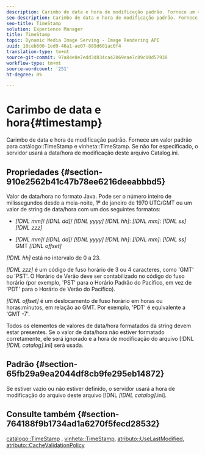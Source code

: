 ```yaml
---
description: Carimbo de data e hora de modificação padrão. Fornece um valor padrão para o catálogo TimeStamp e vinheta TimeStamp. Se não for especificado, o servidor usará a data/hora de modificação deste arquivo Catalog.ini.
seo-description: Carimbo de data e hora de modificação padrão. Fornece um valor padrão para o catálogo TimeStamp e vinheta TimeStamp. Se não for especificado, o servidor usará a data/hora de modificação deste arquivo Catalog.ini.
seo-title: TimeStamp
solution: Experience Manager
title: TimeStamp
topic: Dynamic Media Image Serving - Image Rendering API
uuid: 10ceb600-1ed9-46a1-ae07-889d601ac0f4
translation-type: tm+mt
source-git-commit: 97a84e8e7edd3d834ca42069eae7c09c00d57938
workflow-type: tm+mt
source-wordcount: '251'
ht-degree: 0%

---
```



# Carimbo de data e hora{#timestamp}

Carimbo de data e hora de modificação padrão. Fornece um valor padrão para catálogo::TimeStamp e vinheta::TimeStamp. Se não for especificado, o servidor usará a data/hora de modificação deste arquivo Catalog.ini.

## Propriedades {#section-910e2562b41c47b78ee6216deeabbbd5}

Valor de data/hora no formato Java. Pode ser o número inteiro de milissegundos desde a meia-noite, 1º de janeiro de 1970 UTC/GMT ou um valor de string de data/hora com um dos seguintes formatos:

* *[!DNL mm]*/  *[!DNL dd]*/  *[!DNL yyyy]* *[!DNL hh]*:  *[!DNL mm]*:  *[!DNL ss]* *[!DNL zzz]*

* *[!DNL mm]*/  *[!DNL dd]*/  *[!DNL yyyy]* *[!DNL hh]*:  *[!DNL mm]*:  *[!DNL ss]* GMT  *[!DNL offset]*

*[!DNL hh]* está no intervalo de 0 a 23.

*[!DNL zzz]* é um código de fuso horário de 3 ou 4 caracteres, como &#39;GMT&#39; ou &#39;PST&#39;. O Horário de Verão deve ser contabilizado no código do fuso horário (por exemplo, &#39;PST&#39; para o Horário Padrão do Pacífico, em vez de &#39;PDT&#39; para o Horário de Verão do Pacífico).

*[!DNL offset]* é um deslocamento de fuso horário em horas ou horas:minutos, em relação ao GMT. Por exemplo, &#39;PDT&#39; é equivalente a &#39;GMT -7&#39;.

Todos os elementos de valores de data/hora formatados da string devem estar presentes. Se o valor de data/hora não estiver formatado corretamente, ele será ignorado e a hora de modificação do arquivo [!DNL *[!DNL catalog]*.ini] será usada.

## Padrão {#section-65fb29a9ea2044df8cb9fe295eb14872}

Se estiver vazio ou não estiver definido, o servidor usará a hora de modificação do arquivo deste arquivo [!DNL *[!DNL catalog]*.ini].

## Consulte também {#section-764188f9b1734ad1a6270f5fecd28532}

[catálogo::TimeStamp](../../../../../ir-api/material-cat/image-rendering-api-ref/c-ir-material-catalog/c-ir-material-data-reference/r-ir-timestamp-dataref.md#reference-6daf7973dc4f4b4e9e8165756db7c319) ,  [vinheta::TimeStamp](../../../../../ir-api/material-cat/image-rendering-api-ref/c-ir-material-catalog/c-ir-vignette-map-reference/r-ir-timestamp-vignette.md#reference-d57cdd40a6a645d199dbb1d56cc85bc1),  [atributo::UseLastModified](../../../../../ir-api/material-cat/image-rendering-api-ref/c-ir-material-catalog/c-ir-attributes-reference/r-ir-uselastmodified.md#reference-d2ab628c9e004fedbd38324866dbca1d),  [atributo::CacheValidationPolicy](../../../../../ir-api/material-cat/image-rendering-api-ref/c-ir-material-catalog/c-ir-attributes-reference/r-ir-cachevalidationpolicy.md#reference-2d71679733474d8aa116db6ceba87fa4)
